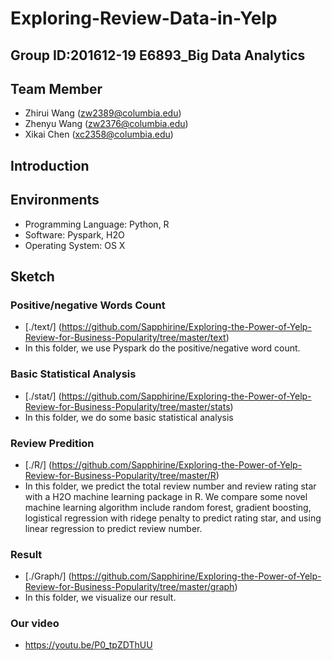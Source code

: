 # Exploring-Review-Data-in-Yelp

## Group ID:201612-19 E6893_Big Data Analytics

## Team Member 
+ Zhirui Wang  (zw2389@columbia.edu)
+ Zhenyu Wang (zw2376@columbia.edu)
+ Xikai Chen (xc2358@columbia.edu)

## Introduction


## Environments

+ Programming Language: Python, R
+ Software: Pyspark, H2O
+ Operating System: OS X

## Sketch
### Positive/negative Words Count
+ [./text/]
  (https://github.com/Sapphirine/Exploring-the-Power-of-Yelp-Review-for-Business-Popularity/tree/master/text)
+ In this folder, we use Pyspark do the positive/negative word count.  

### Basic Statistical Analysis
+ [./stat/]
  (https://github.com/Sapphirine/Exploring-the-Power-of-Yelp-Review-for-Business-Popularity/tree/master/stats)
+ In this folder, we do some basic statistical analysis

### Review Predition 
+ [./R/]
 (https://github.com/Sapphirine/Exploring-the-Power-of-Yelp-Review-for-Business-Popularity/tree/master/R)
+ In this folder, we predict the total review number and review rating star with a H2O machine learning package in R. We compare some novel machine learning algorithm include random forest, gradient boosting, logistical regression with ridege penalty to predict rating star, and using linear regression to predict review number.

### Result
+ [./Graph/]
  (https://github.com/Sapphirine/Exploring-the-Power-of-Yelp-Review-for-Business-Popularity/tree/master/graph)
+ In this folder, we visualize our result.

### Our video
+ https://youtu.be/P0_tpZDThUU


